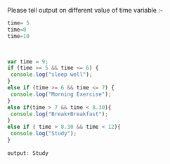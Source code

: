 Please tell output on different value of time variable :-

```javascript
time= 5
time=8
time=10


 
var time = 9;
if (time >= 5 && time <= 6) {
 console.log("sleep well");
}
else if (time >= 6 && time <= 7) {
 console.log("Morning Exercise");
}
else if(time > 7 && time < 8.30){
 console.log("Break+Breakfast");
}
else if ( time > 8.30 && time < 12){
 console.log("Study");
}
 
output: Study

```